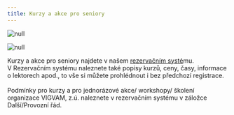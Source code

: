 ```yaml
---
title: Kurzy a akce pro seniory
---
```

![null](/images/uploads/vigvam_senior.jpg)

![null](/images/uploads/filmovy-klub-senior_podzim_2018-2-.jpg)

Kurzy a akce pro seniory najdete v našem [rezervačním systé](https://vigvam.webooker.eu/)mu.\
V Rezervačním systému naleznete také popisy kurzů, ceny, časy,  informace o lektorech apod., to vše si můžete prohlédnout i bez předchozí registrace. \
\
Podmínky pro kurzy a pro jednorázové akce/ workshopy/ školení organizace VIGVAM, z.ú. naleznete v rezervačním systému v záložce Další/Provozní řád.
